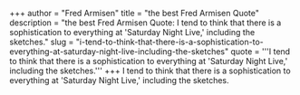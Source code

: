 +++
author = "Fred Armisen"
title = "the best Fred Armisen Quote"
description = "the best Fred Armisen Quote: I tend to think that there is a sophistication to everything at 'Saturday Night Live,' including the sketches."
slug = "i-tend-to-think-that-there-is-a-sophistication-to-everything-at-saturday-night-live-including-the-sketches"
quote = '''I tend to think that there is a sophistication to everything at 'Saturday Night Live,' including the sketches.'''
+++
I tend to think that there is a sophistication to everything at 'Saturday Night Live,' including the sketches.
